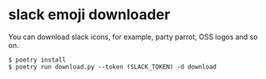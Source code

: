 # slack emoji downloader

You can download slack icons, for example, party parrot, OSS logos and so on.


```
$ poetry install
$ poetry run download.py --token (SLACK_TOKEN) -d download
```
